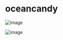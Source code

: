 # oceancandy


![image](https://github.com/user-attachments/assets/a229d9ef-27d2-41da-a4c9-8c79a423ee73)


![image](https://github.com/user-attachments/assets/4ab21ad2-d966-437e-8f92-90352482eb69)

